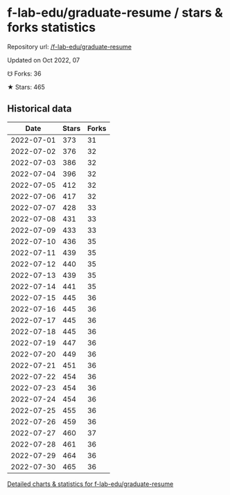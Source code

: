 # f-lab-edu/graduate-resume / stars & forks statistics

Repository url: [/f-lab-edu/graduate-resume](https://github.com/f-lab-edu/graduate-resume)

Updated on Oct 2022, 07

☋ Forks: 36

★ Stars: 465

## Historical data
| Date | Stars | Forks |
|------|-------|-------|
| 2022-07-01 | 373 | 31 | 
| 2022-07-02 | 376 | 32 | 
| 2022-07-03 | 386 | 32 | 
| 2022-07-04 | 396 | 32 | 
| 2022-07-05 | 412 | 32 | 
| 2022-07-06 | 417 | 32 | 
| 2022-07-07 | 428 | 33 | 
| 2022-07-08 | 431 | 33 | 
| 2022-07-09 | 433 | 33 | 
| 2022-07-10 | 436 | 35 | 
| 2022-07-11 | 439 | 35 | 
| 2022-07-12 | 440 | 35 | 
| 2022-07-13 | 439 | 35 | 
| 2022-07-14 | 441 | 35 | 
| 2022-07-15 | 445 | 36 | 
| 2022-07-16 | 445 | 36 | 
| 2022-07-17 | 445 | 36 | 
| 2022-07-18 | 445 | 36 | 
| 2022-07-19 | 447 | 36 | 
| 2022-07-20 | 449 | 36 | 
| 2022-07-21 | 451 | 36 | 
| 2022-07-22 | 454 | 36 | 
| 2022-07-23 | 454 | 36 | 
| 2022-07-24 | 454 | 36 | 
| 2022-07-25 | 455 | 36 | 
| 2022-07-26 | 459 | 36 | 
| 2022-07-27 | 460 | 37 | 
| 2022-07-28 | 461 | 36 | 
| 2022-07-29 | 464 | 36 | 
| 2022-07-30 | 465 | 36 | 


[Detailed charts & statistics for f-lab-edu/graduate-resume](https://reviewgithub.com/rep/f-lab-edu/graduate-resume)

